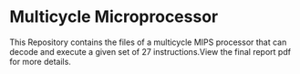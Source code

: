 # Multicycle Microprocessor
This Repository contains the files of a multicycle MIPS processor that can decode and execute a given set of 
27 instructions.View the final report pdf for more details.
